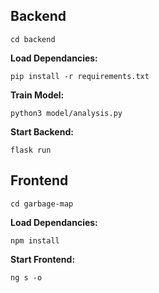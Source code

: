 ## Backend

`cd backend`

**Load Dependancies:**

`pip install -r requirements.txt`

**Train Model:**

`python3 model/analysis.py`

**Start Backend:**

`flask run`

## Frontend

`cd garbage-map`

**Load Dependancies:**

`npm install`

**Start Frontend:**

`ng s -o`